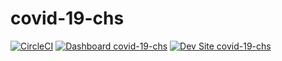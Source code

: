 # covid-19-chs

[![CircleCI](https://circleci.com/gh/tambaslamin/covid-19-chs.svg?style=shield)](https://circleci.com/gh/tambaslamin/covid-19-chs)
[![Dashboard covid-19-chs](https://img.shields.io/badge/dashboard-covid_19_chs-yellow.svg)](https://dashboard.pantheon.io/sites/1501f3ea-39b8-4b08-aba6-497d5b766ea8#dev/code)
[![Dev Site covid-19-chs](https://img.shields.io/badge/site-covid_19_chs-blue.svg)](http://dev-covid-19-chs.pantheonsite.io/)